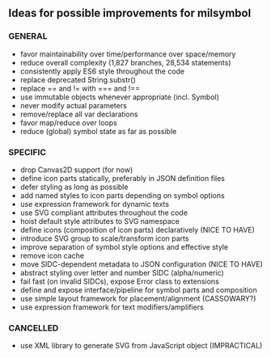 ## Ideas for possible improvements for milsymbol

### GENERAL
* favor maintainability over time/performance over space/memory
* reduce overall complexity (1,827 branches, 28,534 statements)
* consistently apply ES6 style throughout the code
* replace deprecated String.substr()
* replace == and != with === and !==
* use immutable objects whenever appropriate (incl. Symbol)
* never modify actual parameters
* remove/replace all var declarations
* favor map/reduce over loops
* reduce (global) symbol state as far as possible

### SPECIFIC
* drop Canvas2D support (for now)
* define icon parts statically, preferably in JSON definition files
* defer styling as long as possible
* add named styles to icon parts depending on symbol options
* use expression framework for dynamic texts
* use SVG compliant attributes throughout the code
* hoist default style attributes to SVG namespace
* define icons (composition of icon parts) declaratively (NICE TO HAVE)
* introduce SVG group to scale/transform icon parts
* improve separation of symbol style options and effective style
* remove icon cache
* move SIDC-dependent metadata to JSON configuration (NICE TO HAVE)
* abstract styling over letter and number SIDC (alpha/numeric)
* fail fast (on invalid SIDCs), expose Error class to extensions
* define and expose interface/pipeline for symbol parts and composition
* use simple layout framework for placement/alignment (CASSOWARY?)
* use expression framework for text modifiers/amplifiers

### CANCELLED
* use XML library to generate SVG from JavaScript object (IMPRACTICAL)
